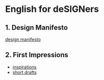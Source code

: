 # English for deSIGNers
## 1. Design Manifesto
[design manifesto](presentation-manifesto/my_manifesto.md)
## 2. First Impressions
- [inspirations](first-impression/designers.md)
- [short drafts](first-impresiion/drafts-shortimpression.md)
